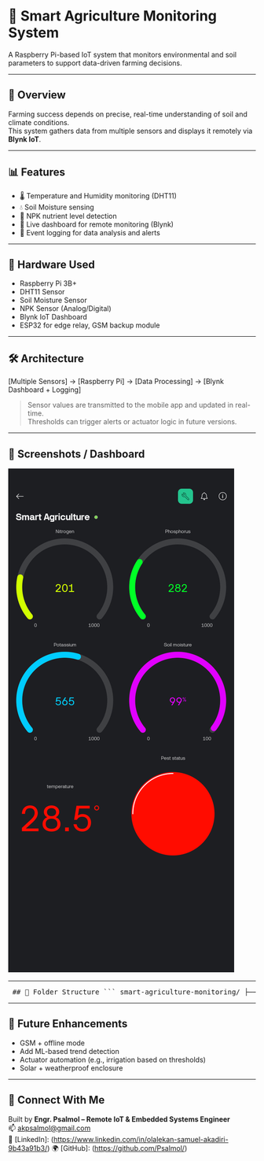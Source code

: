 # 🌾 Smart Agriculture Monitoring System

A Raspberry Pi-based IoT system that monitors environmental and soil parameters to support data-driven farming decisions.

---

## 🧠 Overview

Farming success depends on precise, real-time understanding of soil and climate conditions.  
This system gathers data from multiple sensors and displays it remotely via **Blynk IoT**.

---

## 📊 Features

- 🌡️ Temperature and Humidity monitoring (DHT11)
- 💧 Soil Moisture sensing
- 🧪 NPK nutrient level detection
- 📲 Live dashboard for remote monitoring (Blynk)
- 🧾 Event logging for data analysis and alerts

---

## 🔧 Hardware Used

- Raspberry Pi 3B+
- DHT11 Sensor
- Soil Moisture Sensor
- NPK Sensor (Analog/Digital)
- Blynk IoT Dashboard
- ESP32 for edge relay, GSM backup module

---

## 🛠️ Architecture

[Multiple Sensors] → [Raspberry Pi] → [Data Processing] → [Blynk Dashboard + Logging]


> Sensor values are transmitted to the mobile app and updated in real-time.  
> Thresholds can trigger alerts or actuator logic in future versions.

---

## 📸 Screenshots / Dashboard

![blynk-dashboard](blynk-dashboard.png)

---

<pre> ## 📁 Folder Structure ``` smart-agriculture-monitoring/ ├── README.md ├── main.py ├── blynk-dashboard.png ├── wiring-diagram.png ├── requirements.txt ``` </pre>

---

## 🚀 Future Enhancements

- GSM + offline mode
- Add ML-based trend detection
- Actuator automation (e.g., irrigation based on thresholds)
- Solar + weatherproof enclosure

---

## 🤝 Connect With Me

Built by **Engr. Psalmol – Remote IoT & Embedded Systems Engineer**  
📫 akpsalmol@gmail.com  
🔗 [LinkedIn]: (https://www.linkedin.com/in/olalekan-samuel-akadiri-9b43a91b3/)
🌍 [GitHub]: (https://github.com/Psalmol/)
